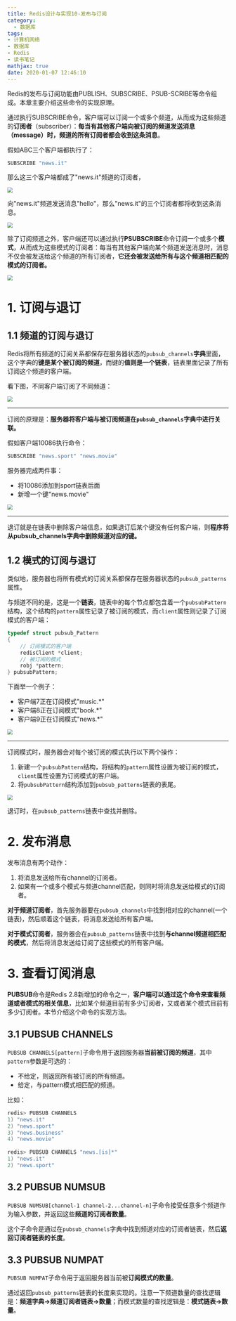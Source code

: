```yaml
---
title: Redis设计与实现10-发布与订阅
category:
  - 数据库
tags:
- 计算机网络
- 数据库
- Redis
- 读书笔记
mathjax: true
date: 2020-01-07 12:46:10
---
```


Redis的发布与订阅功能由PUBLISH、SUBSCRIBE、PSUB-SCRIBE等命令组成。本章主要介绍这些命令的实现原理。<!--more-->

通过执行SUBSCRIBE命令，客户端可以订阅一个或多个频道，从而成为这些频道的**订阅者**（subscriber）：**每当有其他客户端向被订阅的频道发送消息（message）时，频道的所有订阅者都会收到这条消息**。

假如ABC三个客户端都执行了：

```C
SUBSCRIBE "news.it"
```

那么这三个客户端都成了"news.it"频道的订阅者，

<img src="https://bucket-1259555870.cos.ap-chengdu.myqcloud.com/20200107125818.png"  style="zoom:75%;display: block; margin: 0px auto; vertical-align: middle;">

向"news.it"频道发送消息"hello"，那么"news.it"的三个订阅者都将收到这条消息。

<img src="https://bucket-1259555870.cos.ap-chengdu.myqcloud.com/20200107125901.png"  style="zoom:75%;display: block; margin: 0px auto; vertical-align: middle;">

除了订阅频道之外，客户端还可以通过执行**PSUBSCRIBE**命令订阅一个或多个**模式**，从而成为这些模式的订阅者：每当有其他客户端向某个频道发送消息时，消息不仅会被发送给这个频道的所有订阅者，**它还会被发送给所有与这个频道相匹配的模式的订阅者。**

<img src="https://bucket-1259555870.cos.ap-chengdu.myqcloud.com/20200107125956.png"  style="zoom:75%;display: block; margin: 0px auto; vertical-align: middle;">

# 1. 订阅与退订

## 1.1 频道的订阅与退订

Redis将所有频道的订阅关系都保存在服务器状态的`pubsub_channels`**字典**里面，这个字典的**键是某个被订阅的频道**，而键的**值则是一个链表**，链表里面记录了所有订阅这个频道的客户端。

看下图，不同客户端订阅了不同频道：

<img src="https://bucket-1259555870.cos.ap-chengdu.myqcloud.com/20200107130819.png"  style="zoom:75%;display: block; margin: 0px auto; vertical-align: middle;">

---

订阅的原理是：**服务器将客户端与被订阅频道在`pubsub_channels`字典中进行关联。**

假如客户端10086执行命令：

```C
SUBSCRIBE "news.sport" "news.movie"
```

服务器完成两件事：

- 将10086添加到sport链表后面
- 新增一个键"news.movie"

<img src="https://bucket-1259555870.cos.ap-chengdu.myqcloud.com/20200107131546.png"  style="zoom:75%;display: block; margin: 0px auto; vertical-align: middle;">

---

退订就是在链表中删除客户端信息，如果退订后某个键没有任何客户端，则**程序将从pubsub_channels字典中删除频道对应的键。**

## 1.2 模式的订阅与退订

类似地，服务器也将所有模式的订阅关系都保存在服务器状态的`pubsub_patterns`属性。

与频道不同的是，这是一个**链表**，链表中的每个节点都包含着一个`pubsubPattern`结构，这个结构的`pattern`属性记录了被订阅的模式，而`client`属性则记录了订阅模式的客户端：

```C
typedef struct pubsub_Pattern 
{ 
    // 订阅模式的客户端 
    redisClient *client;
    // 被订阅的模式 
    robj *pattern;
} pubsubPattern;
```

下面举一个例子：

- 客户端7正在订阅模式"music.*"
- 客户端8正在订阅模式"book.*"
- 客户端9正在订阅模式"news.*"

<img src="https://bucket-1259555870.cos.ap-chengdu.myqcloud.com/20200107132321.png"  style="zoom:75%;display: block; margin: 0px auto; vertical-align: middle;">

---

订阅模式时，服务器会对每个被订阅的模式执行以下两个操作：

1. 新建一个`pubsubPattern`结构，将结构的`pattern`属性设置为被订阅的模式，`client`属性设置为订阅模式的客户端。
2. 将`pubsubPattern`结构添加到`pubsub_patterns`链表的表尾。

<img src="https://bucket-1259555870.cos.ap-chengdu.myqcloud.com/20200107132636.png"  style="zoom:75%;display: block; margin: 0px auto; vertical-align: middle;">

退订时，在`pubsub_patterns`链表中查找并删除。

# 2. 发布消息

发布消息有两个动作：

1. 将消息发送给所有channel的订阅者。
2. 如果有一个或多个模式与频道channel匹配，则同时将消息发送给模式的订阅者。

**对于频道订阅者**，首先服务器要在`pubsub_channels`中找到相对应的channel(一个链表)，然后顺着这个链表，将消息发送给所有客户端。

**对于模式订阅者**，服务器会在`pubsub_patterns`链表中找到**与channel频道相匹配的模式**，然后将消息发送给订阅了这些模式的所有客户端。

# 3. 查看订阅消息

**PUBSUB**命令是Redis 2.8新增加的命令之一，**客户端可以通过这个命令来查看频道或者模式的相关信息**，比如某个频道目前有多少订阅者，又或者某个模式目前有多少订阅者。本节介绍这个命令的实现方法。

## 3.1 PUBSUB CHANNELS

`PUBSUB CHANNELS[pattern]`子命令用于返回服务器**当前被订阅的频道**，其中`pattern`参数是可选的：

- 不给定，则返回所有被订阅的所有频道。
- 给定，与pattern模式相匹配的频道。

比如：

```C
redis> PUBSUB CHANNELS
1) "news.it"
2) "news.sport"
3) "news.business"
4) "news.movie"
    
redis> PUBSUB CHANNELS "news.[is]*"
1) "news.it"
2) "news.sport"
```

## 3.2 PUBSUB NUMSUB

`PUBSUB NUMSUB[channel-1 channel-2...channel-n]`子命令接受任意多个频道作为输入参数，并返回这些**频道的订阅者数量**。

这个子命令是通过在`pubsub_channels`字典中找到频道对应的订阅者链表，然后**返回订阅者链表的长度**。

## 3.3 PUBSUB NUMPAT

`PUBSUB NUMPAT`子命令用于返回服务器当前被**订阅模式的数量**。

通过返回`pubsub_patterns`链表的长度来实现的。注意一下频道数量的查找逻辑是：**频道字典->频道订阅者链表->数量**；而模式数量的查找逻辑是：**模式链表->数量**。

